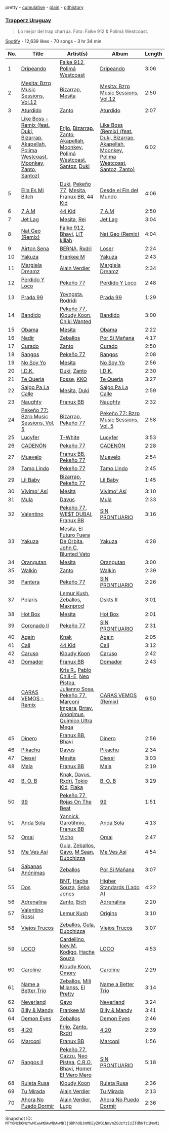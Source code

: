 pretty - [cumulative](/playlists/cumulative/37i9dQZF1DX5DGKC3XcKsx.md) - [plain](/playlists/plain/37i9dQZF1DX5DGKC3XcKsx) - [githistory](https://github.githistory.xyz/mackorone/spotify-playlist-archive/blob/main/playlists/plain/37i9dQZF1DX5DGKC3XcKsx)

### [Trapperz Uruguay](https://open.spotify.com/playlist/37i9dQZF1DX5DGKC3XcKsx)

> Lo mejor del trap charrúa\. Foto: Falke 912 & Polimá Westcoast.

[Spotify](https://open.spotify.com/user/spotify) - 12,639 likes - 70 songs - 3 hr 34 min

| No. | Title | Artist(s) | Album | Length |
|---|---|---|---|---|
| 1 | [Dripeando](https://open.spotify.com/track/2x1s3TXM1fvVzCAd1Suf4T) | [Falke 912](https://open.spotify.com/artist/2UGqLkLUByrbH1P7d9ThUo), [Polimá Westcoast](https://open.spotify.com/artist/768O5GliF0bqscyghggrbE) | [Dripeando](https://open.spotify.com/album/4tg4Sy7PgIkiMgMzEDEdWq) | 3:06 |
| 2 | [Mesita: Bzrp Music Sessions, Vol.12](https://open.spotify.com/track/2d3aX0XSf9I4PY5EEu9rt2) | [Bizarrap](https://open.spotify.com/artist/716NhGYqD1jl2wI1Qkgq36), [Mesita](https://open.spotify.com/artist/2IKdK6PbitvCiXt1t2bPU6) | [Mesita: Bzrp Music Sessions, Vol.12](https://open.spotify.com/album/5rz0BWc0MXamhwFvgoYAbj) | 2:50 |
| 3 | [Aturdido](https://open.spotify.com/track/2D7z2aQ5m29sz7O4atGKrf) | [Zanto](https://open.spotify.com/artist/4z1EZw4oQOS65xBnx95O60) | [Aturdido](https://open.spotify.com/album/4v6M2FKVF4mh3fmcITcx2j) | 2:07 |
| 4 | [Like Boss \- Remix \(feat\. Duki, Bizarrap, Akapellah, Polima Westcoast, Moonkey, Zanto, Santoz\)](https://open.spotify.com/track/2H2pkZBzWDX2TzGW7sp014) | [Frijo](https://open.spotify.com/artist/4D2d63igYEdzhzFnxrSow7), [Bizarrap](https://open.spotify.com/artist/716NhGYqD1jl2wI1Qkgq36), [Zanto](https://open.spotify.com/artist/4z1EZw4oQOS65xBnx95O60), [Akapellah](https://open.spotify.com/artist/6fMZytDgX1Q9OV6ndSugym), [Moonkey](https://open.spotify.com/artist/3qiQUUvazYmo7tBgQeb2rf), [Polimá Westcoast](https://open.spotify.com/artist/768O5GliF0bqscyghggrbE), [Santoz](https://open.spotify.com/artist/3TBQtYdNFCgig6ZrFUJkLx), [Duki](https://open.spotify.com/artist/1bAftSH8umNcGZ0uyV7LMg) | [Like Boss \(Remix\) \(feat\. Duki, Bizarrap, Akapellah, Moonkey, Polima Westcoast, Santoz, Zanto\)](https://open.spotify.com/album/5nFrn5iITgj3ScvqIUcKP1) | 6:02 |
| 5 | [Ella Es Mi Bitch](https://open.spotify.com/track/6gAhoYC40nPWRXfc5Gq04H) | [Duki](https://open.spotify.com/artist/1bAftSH8umNcGZ0uyV7LMg), [Pekeño 77](https://open.spotify.com/artist/5eIRbSES1yeGSBuqZ4xvuD), [Mesita](https://open.spotify.com/artist/2IKdK6PbitvCiXt1t2bPU6), [Franux BB](https://open.spotify.com/artist/1iblTHYdU8q8t8nH4sHl8A), [44 Kid](https://open.spotify.com/artist/6C5H5G8EN1hu9N1wtOF5Wb) | [Desde el Fin del Mundo](https://open.spotify.com/album/3MKQjYpaES80tFP7Qo2zH0) | 4:06 |
| 6 | [7 A.M](https://open.spotify.com/track/2H9xMTGgWM7gTcIVgzKzSV) | [44 Kid](https://open.spotify.com/artist/6C5H5G8EN1hu9N1wtOF5Wb) | [7 A.M](https://open.spotify.com/album/5OYAGfU1tMNwH7kwgQnpYa) | 2:50 |
| 7 | [Jet Lag](https://open.spotify.com/track/4ftH6O3bvfEB4EO04K2xIM) | [Mesita](https://open.spotify.com/artist/2IKdK6PbitvCiXt1t2bPU6), [Rei](https://open.spotify.com/artist/4IG1SDlwgNKzqTmjBrvY3K) | [Jet Lag](https://open.spotify.com/album/6FnkMBlsYoeC0RlHukY935) | 3:04 |
| 8 | [Nat Geo \(Remix\)](https://open.spotify.com/track/4ftg5EDTuJw7gIlTi9LC7d) | [Falke 912](https://open.spotify.com/artist/2UGqLkLUByrbH1P7d9ThUo), [Bhavi](https://open.spotify.com/artist/7fT2Me47PQ8T7954PKrcwR), [LIT killah](https://open.spotify.com/artist/1vqR17Iv8VFdzure1TAXEq) | [Nat Geo \(Remix\)](https://open.spotify.com/album/4mQCYm9dzempb87XCrQCCC) | 4:04 |
| 9 | [Airton Sena](https://open.spotify.com/track/0AMgSWPInzBYqVuuNqD7q5) | [BERNA](https://open.spotify.com/artist/0pu9CItC6Ei7YDVdP7Bz1f), [Rxdri](https://open.spotify.com/artist/2Ih4Ih8PVFoAZmXFChOwAR) | [Loser](https://open.spotify.com/album/1woYPuvg5mxx3ebdwrpVaj) | 2:24 |
| 10 | [Yakuza](https://open.spotify.com/track/737DzXIpX8200dVRur7f1z) | [Frankee M](https://open.spotify.com/artist/4KyVsdUsXayts4oE0lMFPR) | [Yakuza](https://open.spotify.com/album/20zN2kTh1BuRzFF913wCZc) | 2:43 |
| 11 | [Margiela Dreamz](https://open.spotify.com/track/4oDH0GJkBdhDItWAAF8ozG) | [Alain Verdier](https://open.spotify.com/artist/0GbTibx6jki0CWRaf9JLSa) | [Margiela Dreamz](https://open.spotify.com/album/3febdd6JSLfuBRE5k9iVwB) | 2:34 |
| 12 | [Perdido Y Loco](https://open.spotify.com/track/152G4mNuk9f5bdsBXNJw5k) | [Pekeño 77](https://open.spotify.com/artist/5eIRbSES1yeGSBuqZ4xvuD) | [Perdido Y Loco](https://open.spotify.com/album/0nJDjNwAfW1LyGaLay9hwV) | 2:48 |
| 13 | [Prada 99](https://open.spotify.com/track/6XBQV8AJqJYdW6SSmChJlT) | [Yovngsta](https://open.spotify.com/artist/6Sf5W6A6Q1m9suLf47h4tT), [Rodridi](https://open.spotify.com/artist/6ASGA8HXm5wcYHk0dBteDv) | [Prada 99](https://open.spotify.com/album/2w0Mb7M5AprdbyiisbBxCp) | 1:29 |
| 14 | [Bandido](https://open.spotify.com/track/7lrQHJALQdGhjvoeYAqwj7) | [Pekeño 77](https://open.spotify.com/artist/5eIRbSES1yeGSBuqZ4xvuD), [Kloudy Koon](https://open.spotify.com/artist/5b1CYOC0HvTPzWSawMATPv), [Chiki Wanted](https://open.spotify.com/artist/33jFO9W9LzOFYLwdPcs97O) | [Bandido](https://open.spotify.com/album/399hcbeQG2iJ4rkMpEwNnM) | 3:00 |
| 15 | [Obama](https://open.spotify.com/track/4Pe7K3i2JWTdL2x5ZmGW15) | [Mesita](https://open.spotify.com/artist/2IKdK6PbitvCiXt1t2bPU6) | [Obama](https://open.spotify.com/album/1e6cbBUcVLlGDth1BLVAom) | 2:22 |
| 16 | [Nadir](https://open.spotify.com/track/7hE9Q5k72F6b5qu2jrinpl) | [Zeballos](https://open.spotify.com/artist/5ayyPSqoObeTOj1UGtM79C) | [Por Si Mañana](https://open.spotify.com/album/0YPuDIug1i3522246t1BVO) | 4:17 |
| 17 | [Curado](https://open.spotify.com/track/3s3Da465rZm9rhGaxlAkZt) | [Zanto](https://open.spotify.com/artist/4z1EZw4oQOS65xBnx95O60) | [Curado](https://open.spotify.com/album/5OdV85nPdRmu2jqdHxys4e) | 2:50 |
| 18 | [Rangos](https://open.spotify.com/track/0ZeQFWUwICisBLXNFtlsAY) | [Pekeño 77](https://open.spotify.com/artist/5eIRbSES1yeGSBuqZ4xvuD) | [Rangos](https://open.spotify.com/album/1cLqKrL2fed5ARiR8qJF3x) | 2:08 |
| 19 | [No Soy Yo](https://open.spotify.com/track/64z5CqcwEqEqncSZ1iILQ4) | [Mesita](https://open.spotify.com/artist/2IKdK6PbitvCiXt1t2bPU6) | [No Soy Yo](https://open.spotify.com/album/4kJ0ZhiZJBEcQgULwrKpO8) | 2:56 |
| 20 | [I.D.K.](https://open.spotify.com/track/0Et7R62PgWXXWPeA3N33g2) | [Duki](https://open.spotify.com/artist/1bAftSH8umNcGZ0uyV7LMg), [Zanto](https://open.spotify.com/artist/4z1EZw4oQOS65xBnx95O60) | [I.D.K.](https://open.spotify.com/album/5ISGPxLsYX94QcADA2rum5) | 2:30 |
| 21 | [Te Queria](https://open.spotify.com/track/6BIDdKBzJJdQgXYrrpN38M) | [Fosse](https://open.spotify.com/artist/2PCb69QCbQJvBJF9tuWcNo), [KKO](https://open.spotify.com/artist/5vqML5YrVETt2HBhovmnNv) | [Te Queria](https://open.spotify.com/album/62GbMKlsW0HJNDsQFW5f5o) | 3:27 |
| 22 | [Salgo Pa La Calle](https://open.spotify.com/track/1OSMYyDIhuLzTskju4MTO7) | [Mesita](https://open.spotify.com/artist/2IKdK6PbitvCiXt1t2bPU6), [Duki](https://open.spotify.com/artist/1bAftSH8umNcGZ0uyV7LMg) | [Salgo Pa La Calle](https://open.spotify.com/album/3RI95RhBmxx7hMrB7vjW7a) | 2:59 |
| 23 | [Naughty](https://open.spotify.com/track/5aM5URUpie6O3kbjC9ve8o) | [Franux BB](https://open.spotify.com/artist/1iblTHYdU8q8t8nH4sHl8A) | [Naughty](https://open.spotify.com/album/3c8f0xpg7l1BwDjETI0hPs) | 2:32 |
| 24 | [Pekeño 77: Bzrp Music Sessions, Vol\. 5](https://open.spotify.com/track/06lC5NkXlLK9Ag99zuMnvw) | [Bizarrap](https://open.spotify.com/artist/716NhGYqD1jl2wI1Qkgq36), [Pekeño 77](https://open.spotify.com/artist/5eIRbSES1yeGSBuqZ4xvuD) | [Pekeño 77: Bzrp Music Sessions, Vol\. 5](https://open.spotify.com/album/0s8c9YWh0NWlhxaxhzHfWD) | 2:58 |
| 25 | [Lucyfer](https://open.spotify.com/track/19mCFZhJU1VNB2L3OCn9Fi) | [T\-White](https://open.spotify.com/artist/5KxDYkibhhz4LGCJaWqWd3) | [Lucyfer](https://open.spotify.com/album/6QBNPNrXMbAMKhj5DbxEMg) | 3:53 |
| 26 | [CADENÓN](https://open.spotify.com/track/0d2lAzPqNy9VWcWXz2aePk) | [Pekeño 77](https://open.spotify.com/artist/5eIRbSES1yeGSBuqZ4xvuD) | [CADENÓN](https://open.spotify.com/album/76QFmNhgS4obmgDzS51cb5) | 2:28 |
| 27 | [Muevelo](https://open.spotify.com/track/28heACAY3yarHfx2WrYP23) | [Franux BB](https://open.spotify.com/artist/1iblTHYdU8q8t8nH4sHl8A), [Pekeño 77](https://open.spotify.com/artist/5eIRbSES1yeGSBuqZ4xvuD) | [Muevelo](https://open.spotify.com/album/2GBfi6oxh7wm0PvToG5YrA) | 2:54 |
| 28 | [Tamo Lindo](https://open.spotify.com/track/4gplPs2PkpRb00Yj46q20l) | [Pekeño 77](https://open.spotify.com/artist/5eIRbSES1yeGSBuqZ4xvuD) | [Tamo Lindo](https://open.spotify.com/album/5AhpFYS3k7veyUsI0VTOxA) | 2:45 |
| 29 | [Lil Baby](https://open.spotify.com/track/49rpYHsEJU2HK826B3rxPq) | [Bizarrap](https://open.spotify.com/artist/716NhGYqD1jl2wI1Qkgq36), [Pekeño 77](https://open.spotify.com/artist/5eIRbSES1yeGSBuqZ4xvuD) | [Lil Baby](https://open.spotify.com/album/6s9ATpyVUh4xieEuoFoXmq) | 1:45 |
| 30 | [Vivimo' Así](https://open.spotify.com/track/5rZ9x55jPqUcXGLxBd2Fnt) | [Mesita](https://open.spotify.com/artist/2IKdK6PbitvCiXt1t2bPU6) | [Vivimo' Así](https://open.spotify.com/album/69d66xYUwQVvs8i3oag2c3) | 3:10 |
| 31 | [Mula](https://open.spotify.com/track/2yKhhMAFFXFrGxXi9KkICR) | [Davus](https://open.spotify.com/artist/2Gxaf60UDXKrmcIhEjULSk) | [Mula](https://open.spotify.com/album/1gioYZU1SjcBIgLMoKBt07) | 2:33 |
| 32 | [Valentino](https://open.spotify.com/track/7xA1kJmYtW1SY3uWarCf2T) | [Pekeño 77](https://open.spotify.com/artist/5eIRbSES1yeGSBuqZ4xvuD), [WE$T DUBAI](https://open.spotify.com/artist/0ThxHJx0ElqLD8h2Compyq), [Franux BB](https://open.spotify.com/artist/1iblTHYdU8q8t8nH4sHl8A) | [SIN PRONTUARIO](https://open.spotify.com/album/0JhThijVyy7mFSewn2Bkgx) | 3:16 |
| 33 | [Yakuza](https://open.spotify.com/track/0gPM83N4pcucaFMNbUX2eR) | [Mesita](https://open.spotify.com/artist/2IKdK6PbitvCiXt1t2bPU6), [El Futuro Fuera De Orbita](https://open.spotify.com/artist/7thOJx5gcuoJcEcaoHsPAk), [John C](https://open.spotify.com/artist/66lf5bQo2BIEue1pxfgxQS), [Blunted Vato](https://open.spotify.com/artist/15RLdM61VHtknTIYIuNviR) | [Yakuza](https://open.spotify.com/album/4njpct4ZRvdI4ZsdrkRyQo) | 4:28 |
| 34 | [Orangutan](https://open.spotify.com/track/1Ytlu66YWuZDcgwjwOeix8) | [Mesita](https://open.spotify.com/artist/2IKdK6PbitvCiXt1t2bPU6) | [Orangutan](https://open.spotify.com/album/5470pf2kOxCht3U7laZO3K) | 3:00 |
| 35 | [Walkin](https://open.spotify.com/track/5qXCp9EZIGn0iDh1iUn5cj) | [Zanto](https://open.spotify.com/artist/4z1EZw4oQOS65xBnx95O60) | [Walkin](https://open.spotify.com/album/5O58w93Xm9toNdcT4zKtUt) | 2:39 |
| 36 | [Pantera](https://open.spotify.com/track/1CodTczherooLAQWXobnCk) | [Pekeño 77](https://open.spotify.com/artist/5eIRbSES1yeGSBuqZ4xvuD) | [SIN PRONTUARIO](https://open.spotify.com/album/0JhThijVyy7mFSewn2Bkgx) | 2:26 |
| 37 | [Polaris](https://open.spotify.com/track/2zCsasxMJ1KpTl8uWJSG2s) | [Lemur Kush](https://open.spotify.com/artist/3dZRodtVGMHccB1qQAcJAq), [Zeballos](https://open.spotify.com/artist/5ayyPSqoObeTOj1UGtM79C), [Maxnprod](https://open.spotify.com/artist/46bWo9I0KV3GEaUth5sB3T) | [Dskts II](https://open.spotify.com/album/1619KiZpoSUpEmVBiKl8jj) | 3:01 |
| 38 | [Hot Box](https://open.spotify.com/track/2GintlSiqb7EQiPJwa3etY) | [Mesita](https://open.spotify.com/artist/2IKdK6PbitvCiXt1t2bPU6) | [Hot Box](https://open.spotify.com/album/1ts9do5lw5wt3Fa1H4iV3o) | 2:01 |
| 39 | [Coronado II](https://open.spotify.com/track/4qWRrGNTuWaE1fJuLCv4zN) | [Pekeño 77](https://open.spotify.com/artist/5eIRbSES1yeGSBuqZ4xvuD) | [SIN PRONTUARIO](https://open.spotify.com/album/0JhThijVyy7mFSewn2Bkgx) | 2:31 |
| 40 | [Again](https://open.spotify.com/track/4whT7h05caeS8PycSBRI2P) | [Knak](https://open.spotify.com/artist/3IYKcXI1sFqT1ZtfyoW55C) | [Again](https://open.spotify.com/album/1w15Pfpc6NrfY0ciKz7pxo) | 2:05 |
| 41 | [Cali](https://open.spotify.com/track/6IWck0QI8n33UH2GZYq0HE) | [44 Kid](https://open.spotify.com/artist/6C5H5G8EN1hu9N1wtOF5Wb) | [Cali](https://open.spotify.com/album/45LvR7dWKVNLzoxFVEPwt5) | 3:12 |
| 42 | [Caruso](https://open.spotify.com/track/28tCRcgXZoujhWaQLj2i6a) | [Kloudy Koon](https://open.spotify.com/artist/5b1CYOC0HvTPzWSawMATPv) | [Caruso](https://open.spotify.com/album/4jOFyt3sHYRHxsc3RDhBEj) | 2:42 |
| 43 | [Domador](https://open.spotify.com/track/34DUbd3nYikXkPmdrLH6vw) | [Franux BB](https://open.spotify.com/artist/1iblTHYdU8q8t8nH4sHl8A) | [Domador](https://open.spotify.com/album/4EQqaciQsB6WSPEIlW0cnH) | 2:43 |
| 44 | [CARAS VEMOS \- Remix](https://open.spotify.com/track/45bDKqcXUgd7IVAvFYsTTe) | [Kris R.](https://open.spotify.com/artist/3i6lAgVHplDXb6zrjIeBeK), [Pablo Chill\-E](https://open.spotify.com/artist/2XcZshqzPKm3iZcmt73R8D), [Neo Pistea](https://open.spotify.com/artist/01m2XZ7m7rAz6KY3scTdaV), [Julianno Sosa](https://open.spotify.com/artist/4IC2X34tZmHG3VfTbpzvwL), [Pekeño 77](https://open.spotify.com/artist/5eIRbSES1yeGSBuqZ4xvuD), [Marconi Impara](https://open.spotify.com/artist/3AP96neoRZgep3w7wvhubP), [Brray](https://open.spotify.com/artist/1GKIlPFdcewHtpDVCQ8zmJ), [Anonimus](https://open.spotify.com/artist/62lbdm09j0QUbWB7SqCJvt), [Quimico Ultra Mega](https://open.spotify.com/artist/3tZdknQnzsVIIdaGCTj4RX) | [CARAS VEMOS \(Remix\)](https://open.spotify.com/album/6YDlWZ01O0RboiJIOs00Tz) | 6:50 |
| 45 | [Dinero](https://open.spotify.com/track/6LR3JSxtiYV6bP8sAAbpu1) | [Franux BB](https://open.spotify.com/artist/1iblTHYdU8q8t8nH4sHl8A), [Bhavi](https://open.spotify.com/artist/7fT2Me47PQ8T7954PKrcwR) | [Dinero](https://open.spotify.com/album/5YIAtJSbvBhSDfiniUotRG) | 2:56 |
| 46 | [Pikachu](https://open.spotify.com/track/2nFjLOG4IzRSMJVKFmLhYd) | [Davus](https://open.spotify.com/artist/2Gxaf60UDXKrmcIhEjULSk) | [Pikachu](https://open.spotify.com/album/2ttrs7u5sWk7uEwZiddQGr) | 2:34 |
| 47 | [Diesel](https://open.spotify.com/track/6R4Wd9RoM1EgVw0BGXvk7E) | [Mesita](https://open.spotify.com/artist/2IKdK6PbitvCiXt1t2bPU6) | [Diesel](https://open.spotify.com/album/07cdRKFYt5bF64tmsxf5Gi) | 3:03 |
| 48 | [Mala](https://open.spotify.com/track/4EwdS4w1dmiCPOGxM1jgXK) | [Franux BB](https://open.spotify.com/artist/1iblTHYdU8q8t8nH4sHl8A) | [Mala](https://open.spotify.com/album/6LlsoZwRSKHZxoei4mi3LJ) | 2:19 |
| 49 | [B\. O\. B](https://open.spotify.com/track/4cXjkpjYYu0V4UC4FOgwko) | [Knak](https://open.spotify.com/artist/3IYKcXI1sFqT1ZtfyoW55C), [Davus](https://open.spotify.com/artist/2Gxaf60UDXKrmcIhEjULSk), [Rxdri](https://open.spotify.com/artist/2Ih4Ih8PVFoAZmXFChOwAR), [Tokio Kid](https://open.spotify.com/artist/7LbAa0SzZBV93ZBEAfbybU), [Fiaka](https://open.spotify.com/artist/4WnQ5jwWJqzFPWIY4ehuGk) | [B\. O\. B](https://open.spotify.com/album/1VbDvnmTijKQOgu9diqVHd) | 3:29 |
| 50 | [99](https://open.spotify.com/track/4Vh2SFz8KR3qLTSP4wPHoN) | [Pekeño 77](https://open.spotify.com/artist/5eIRbSES1yeGSBuqZ4xvuD), [Rojas On The Beat](https://open.spotify.com/artist/48yQpzWYzshNnJ2bmruUS5) | [99](https://open.spotify.com/album/5eMMBUpQsX7SpwbHaAXxPx) | 1:51 |
| 51 | [Anda Sola](https://open.spotify.com/track/5TTK8WMXJOwvgXgexMxlCc) | [Yannick](https://open.spotify.com/artist/6sS7188uJ5srzBOE8MnZZd), [Garotihnio](https://open.spotify.com/artist/1RJLHuc4Gpbsm8fLhTUz33), [Franux BB](https://open.spotify.com/artist/1iblTHYdU8q8t8nH4sHl8A) | [Anda Sola](https://open.spotify.com/album/7DtLZineSoRw24eCiqSczB) | 4:13 |
| 52 | [Orsai](https://open.spotify.com/track/76ZjOycIytweoimhlJdSWo) | [Vicho](https://open.spotify.com/artist/1PwkgBMwCn6Wt4F1wj0S8S) | [Orsai](https://open.spotify.com/album/22yL4tDi8E9S2MAt0RZQaQ) | 2:47 |
| 53 | [Me Ves Así](https://open.spotify.com/track/3MFXe3XuFMCbD4duDv9Q5H) | [Gula](https://open.spotify.com/artist/0z6vMOXncHabKtz4zNC7dB), [Zeballos](https://open.spotify.com/artist/5ayyPSqoObeTOj1UGtM79C), [Gavo](https://open.spotify.com/artist/6a4vjdtgYYdro1VozKKhA1), [M Sean](https://open.spotify.com/artist/2MnCysmz9o28SiZKwc5GBd), [Dubchizza](https://open.spotify.com/artist/04i3ncIq7vjYE2N5Wl7q52) | [Me Ves Así](https://open.spotify.com/album/7497VjO5oR6iu1I8SX96nX) | 4:54 |
| 54 | [Sábanas Anónimas](https://open.spotify.com/track/2VJ74YqEINo2GpS1b9dPpX) | [Zeballos](https://open.spotify.com/artist/5ayyPSqoObeTOj1UGtM79C) | [Por Si Mañana](https://open.spotify.com/album/0YPuDIug1i3522246t1BVO) | 3:07 |
| 55 | [Dos](https://open.spotify.com/track/6YrxXC8qq1kLvhtUZ8ybkf) | [BNT](https://open.spotify.com/artist/5QPQ1ZQFmow6eoSsscq33K), [Hache Souza](https://open.spotify.com/artist/1yQiZJTb5BgGi69eTkgqMW), [Seba Jones](https://open.spotify.com/artist/2FbKpBqa4bdoDiYIklpw3V) | [Higher Standards \(Lado A\)](https://open.spotify.com/album/6pglBdAozqBiOiF1hDNd1Y) | 4:22 |
| 56 | [Adrenalina](https://open.spotify.com/track/02oBBhwqrj7c6iCOMrIM6N) | [Zanto](https://open.spotify.com/artist/4z1EZw4oQOS65xBnx95O60), [Eich](https://open.spotify.com/artist/0sNvI8p4fuICGGH0pOCxUT) | [Adrenalina](https://open.spotify.com/album/6j4zyb69QyP5IK6znZkv4U) | 2:20 |
| 57 | [Valentino Rossi](https://open.spotify.com/track/7EVuU6XXGinBd8Km7tHbct) | [Lemur Kush](https://open.spotify.com/artist/3dZRodtVGMHccB1qQAcJAq) | [Origins](https://open.spotify.com/album/4UEgb48gOslqVZtG5QzsIp) | 3:10 |
| 58 | [Viejos Trucos](https://open.spotify.com/track/4jHLFHeuww4uibhRIYpn57) | [Zeballos](https://open.spotify.com/artist/5ayyPSqoObeTOj1UGtM79C), [Gula](https://open.spotify.com/artist/0z6vMOXncHabKtz4zNC7dB), [Dubchizza](https://open.spotify.com/artist/04i3ncIq7vjYE2N5Wl7q52) | [Viejos Trucos](https://open.spotify.com/album/5B7SLw0oyxvApok70pkWYe) | 3:07 |
| 59 | [LOCO](https://open.spotify.com/track/0ybmZk2XJ8bbSJuqlENAfm) | [Cardellino](https://open.spotify.com/artist/7HFja6X48hWE58m3pQnGV0), [Icey M](https://open.spotify.com/artist/4TPbwp5DRBRpSJ2mzJMpxV), [Kodigo](https://open.spotify.com/artist/3hwgckfLtTHdnkf694c7HS), [Hache Souza](https://open.spotify.com/artist/1yQiZJTb5BgGi69eTkgqMW) | [LOCO](https://open.spotify.com/album/4ILXSxyZkw5YcShYBeInhB) | 4:53 |
| 60 | [Caroline](https://open.spotify.com/track/1o8v3LDGP6bbwIxX8bwsvQ) | [Kloudy Koon](https://open.spotify.com/artist/5b1CYOC0HvTPzWSawMATPv), [Omory](https://open.spotify.com/artist/031F1klhvu2mPjqvCOB27f) | [Caroline](https://open.spotify.com/album/66khx8GiqWbnVzWlbXzVw6) | 2:29 |
| 61 | [Name a Better Trio](https://open.spotify.com/track/7q0kM0V1CQbcMN0vd4EEYV) | [Zeballos](https://open.spotify.com/artist/5ayyPSqoObeTOj1UGtM79C), [Mili Milanss](https://open.spotify.com/artist/5US33tP9Eoj53sO9yF4STs), [El Pretty](https://open.spotify.com/artist/2m7LESODINoGXl2K0mpbC5) | [Name a Better Trio](https://open.spotify.com/album/4QTp48x8WU58Vefbir959S) | 3:14 |
| 62 | [Neverland](https://open.spotify.com/track/5okAtarMB2Zp4IAZAoxyxe) | [Gavo](https://open.spotify.com/artist/6a4vjdtgYYdro1VozKKhA1) | [Neverland](https://open.spotify.com/album/5RI9V5V7eGOPmPzBxnPan7) | 3:24 |
| 63 | [Billy & Mandy](https://open.spotify.com/track/6Wzbvmcn2nVS4d2Cn94UaB) | [Frankee M](https://open.spotify.com/artist/4KyVsdUsXayts4oE0lMFPR) | [Billy & Mandy](https://open.spotify.com/album/6gikQexyfjFJwTIbqSV1oS) | 3:41 |
| 64 | [Demon Eyes](https://open.spotify.com/track/4KqCoIU9aU9ZRChE4DzmA7) | [Zeballos](https://open.spotify.com/artist/5ayyPSqoObeTOj1UGtM79C) | [Demon Eyes](https://open.spotify.com/album/7Azhme81h66iSHCU9vADVa) | 2:46 |
| 65 | [4:20](https://open.spotify.com/track/3yL9UXrMYemH8bdzXGPGgS) | [Frijo](https://open.spotify.com/artist/4D2d63igYEdzhzFnxrSow7), [Zanto](https://open.spotify.com/artist/4z1EZw4oQOS65xBnx95O60), [Rxdri](https://open.spotify.com/artist/2Ih4Ih8PVFoAZmXFChOwAR) | [4:20](https://open.spotify.com/album/2QcFfqH4LuAsXiUIxpdPVH) | 2:39 |
| 66 | [Marconi](https://open.spotify.com/track/17PKO1LhQPk6JbS5aKeh7U) | [Franux BB](https://open.spotify.com/artist/1iblTHYdU8q8t8nH4sHl8A) | [Marconi](https://open.spotify.com/album/3kELmMXkwBKPvvFV7BCJrb) | 1:56 |
| 67 | [Rangos II](https://open.spotify.com/track/2TGZPm8tRKgepIZ6RuE1tt) | [Pekeño 77](https://open.spotify.com/artist/5eIRbSES1yeGSBuqZ4xvuD), [Cazzu](https://open.spotify.com/artist/6w3SkAHYPsQ1bxV7VDlG5y), [Neo Pistea](https://open.spotify.com/artist/01m2XZ7m7rAz6KY3scTdaV), [C.R.O](https://open.spotify.com/artist/4puAp107dCehraE47QXVQX), [Bhavi](https://open.spotify.com/artist/7fT2Me47PQ8T7954PKrcwR), [Homer El Mero Mero](https://open.spotify.com/artist/0Xo4VFS3v07L0GwIVkZLfg) | [SIN PRONTUARIO](https://open.spotify.com/album/0JhThijVyy7mFSewn2Bkgx) | 5:18 |
| 68 | [Ruleta Rusa](https://open.spotify.com/track/6X9IeZi3JXIsV9yAG6xq4j) | [Kloudy Koon](https://open.spotify.com/artist/5b1CYOC0HvTPzWSawMATPv) | [Ruleta Rusa](https://open.spotify.com/album/2Qie57F9y5BaktRn5ko5y1) | 2:36 |
| 69 | [Tu Mirada](https://open.spotify.com/track/3Bl6VMvrPDyVCQFYTGlygq) | [Alain Verdier](https://open.spotify.com/artist/0GbTibx6jki0CWRaf9JLSa) | [Tu Mirada](https://open.spotify.com/album/3L0HpohjbclTsSvGxH7X2t) | 2:13 |
| 70 | [Ahora No Puedo Dormir](https://open.spotify.com/track/3iQDeOqPl30DkC7KUECpGs) | [Alain Verdier](https://open.spotify.com/artist/0GbTibx6jki0CWRaf9JLSa), [Luqo](https://open.spotify.com/artist/0bSeMRiKgDwHur64WIOodN) | [Ahora No Puedo Dormir](https://open.spotify.com/album/6k7BF11jOV9gSZjuLkw4i3) | 2:36 |

Snapshot ID: `MTY0Mzk0MzYwMCwwMDAwMDAwMDljODhhODJmMDEyZWQ1NmVmZGUzYzIzZTdhNTc1MmM1`
